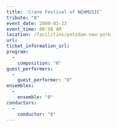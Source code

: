 ```yaml
---
title: 'Crane Festival of NEWMUSIC'
tribute: "0"
event_date: 2000-03-23
event_time: 09:58 AM
location: /facilities/potsdam-new-york
url: 
ticket_information_url: 
program: 
  -
    composition: "0"
guest_performers: 
  -
    guest_performer: "0"
ensembles: 
  -
    ensemble: "0"
conductors: 
  -
    conductor: "0"
---
```

